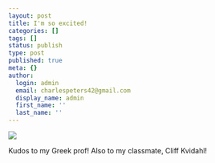 ```yaml
---
layout: post
title: I'm so excited!
categories: []
tags: []
status: publish
type: post
published: true
meta: {}
author:
  login: admin
  email: charlespeters42@gmail.com
  display_name: admin
  first_name: ''
  last_name: ''
---
```


[![](http://ec1.images-amazon.com/images/I/41275jfrV9L._SS500_.jpg)](http://ec1.images-amazon.com/images/I/41275jfrV9L._SS500_.jpg)

Kudos to my Greek prof! Also to my classmate, Cliff Kvidahl!